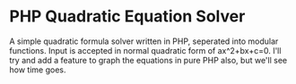 PHP Quadratic Equation Solver
=============================
A simple quadratic formula solver written in PHP, seperated into modular functions.
Input is accepted in normal quadratic form of ax^2+bx+c=0.
I'll try and add a feature to graph the equations in pure PHP also, but we'll see how time goes. 